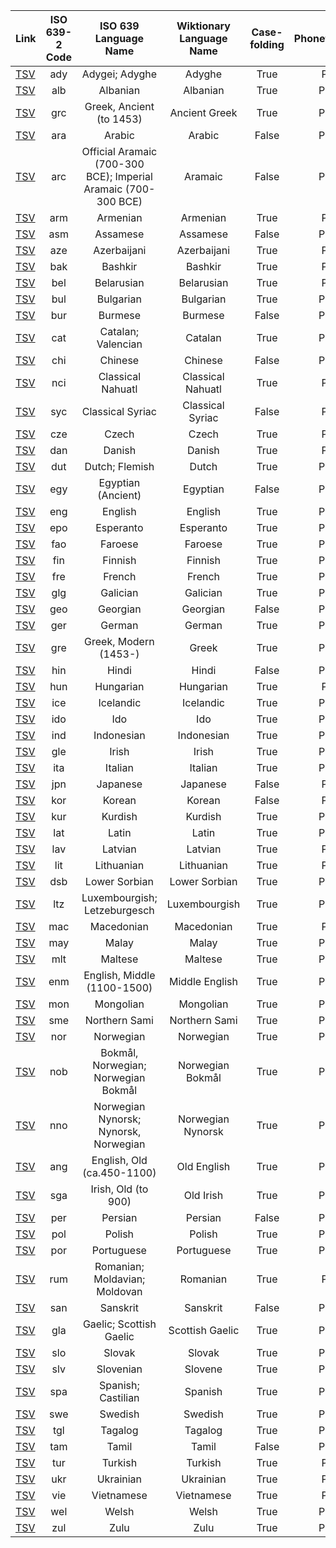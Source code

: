 
| Link | ISO 639-2 Code | ISO 639 Language Name | Wiktionary Language Name | Case-folding | Phonetic/Phonemic | # of entries |
| :---- | :----: | :----: | :----: | :----:| :----: | ----: |
| [TSV](tsv/ady_phonetic.tsv) | ady | Adygei; Adyghe | Adyghe | True | Phonetic | 4554 |
| [TSV](tsv/alb_phonemic.tsv) | alb | Albanian | Albanian | True | Phonemic | 1160 |
| [TSV](tsv/grc_phonemic.tsv) | grc | Greek, Ancient (to 1453) | Ancient Greek | True | Phonemic | 153117 |
| [TSV](tsv/ara_phonemic.tsv) | ara | Arabic | Arabic | False | Phonemic | 5083 |
| [TSV](tsv/arc_phonemic.tsv) | arc | Official Aramaic (700-300 BCE); Imperial Aramaic (700-300 BCE) | Aramaic | False | Phonemic | 1169 |
| [TSV](tsv/arm_phonetic.tsv) | arm | Armenian | Armenian | True | Phonetic | 13862 |
| [TSV](tsv/asm_phonemic.tsv) | asm | Assamese | Assamese | False | Phonemic | 2206 |
| [TSV](tsv/aze_phonetic.tsv) | aze | Azerbaijani | Azerbaijani | True | Phonetic | 1841 |
| [TSV](tsv/bak_phonetic.tsv) | bak | Bashkir | Bashkir | True | Phonetic | 1968 |
| [TSV](tsv/bel_phonetic.tsv) | bel | Belarusian | Belarusian | True | Phonetic | 1163 |
| [TSV](tsv/bul_phonemic.tsv) | bul | Bulgarian | Bulgarian | True | Phonemic | 34828 |
| [TSV](tsv/bur_phonemic.tsv) | bur | Burmese | Burmese | False | Phonemic | 3951 |
| [TSV](tsv/cat_phonemic.tsv) | cat | Catalan; Valencian | Catalan | True | Phonemic | 44952 |
| [TSV](tsv/chi_phonemic.tsv) | chi | Chinese | Chinese | False | Phonemic | 4 |
| [TSV](tsv/nci_phonetic.tsv) | nci | Classical Nahuatl | Classical Nahuatl | True | Phonetic | 1181 |
| [TSV](tsv/syc_phonetic.tsv) | syc | Classical Syriac | Classical Syriac | False | Phonetic | 6258 |
| [TSV](tsv/cze_phonetic.tsv) | cze | Czech | Czech | True | Phonetic | 19672 |
| [TSV](tsv/dan_phonetic.tsv) | dan | Danish | Danish | True | Phonetic | 4297 |
| [TSV](tsv/dut_phonemic.tsv) | dut | Dutch; Flemish | Dutch | True | Phonemic | 21746 |
| [TSV](tsv/egy_phonemic.tsv) | egy | Egyptian (Ancient) | Egyptian | False | Phonemic | 3645 |
| [TSV](tsv/eng_phonemic.tsv) | eng | English | English | True | Phonemic | 75740 |
| [TSV](tsv/epo_phonemic.tsv) | epo | Esperanto | Esperanto | True | Phonemic | 13926 |
| [TSV](tsv/fao_phonemic.tsv) | fao | Faroese | Faroese | True | Phonemic | 1645 |
| [TSV](tsv/fin_phonemic.tsv) | fin | Finnish | Finnish | True | Phonemic | 37663 |
| [TSV](tsv/fre_phonemic.tsv) | fre | French | French | True | Phonemic | 52245 |
| [TSV](tsv/glg_phonemic.tsv) | glg | Galician | Galician | True | Phonemic | 4529 |
| [TSV](tsv/geo_phonemic.tsv) | geo | Georgian | Georgian | False | Phonemic | 14037 |
| [TSV](tsv/ger_phonemic.tsv) | ger | German | German | True | Phonemic | 25212 |
| [TSV](tsv/gre_phonemic.tsv) | gre | Greek, Modern (1453-) | Greek | True | Phonemic | 7653 |
| [TSV](tsv/hin_phonemic.tsv) | hin | Hindi | Hindi | False | Phonemic | 7928 |
| [TSV](tsv/hun_phonetic.tsv) | hun | Hungarian | Hungarian | True | Phonetic | 43525 |
| [TSV](tsv/ice_phonemic.tsv) | ice | Icelandic | Icelandic | True | Phonemic | 9378 |
| [TSV](tsv/ido_phonemic.tsv) | ido | Ido | Ido | True | Phonemic | 4911 |
| [TSV](tsv/ind_phonemic.tsv) | ind | Indonesian | Indonesian | True | Phonemic | 1111 |
| [TSV](tsv/gle_phonemic.tsv) | gle | Irish | Irish | True | Phonemic | 6720 |
| [TSV](tsv/ita_phonemic.tsv) | ita | Italian | Italian | True | Phonemic | 9542 |
| [TSV](tsv/jpn_phonetic.tsv) | jpn | Japanese | Japanese | False | Phonetic | 24585 |
| [TSV](tsv/kor_phonetic.tsv) | kor | Korean | Korean | False | Phonetic | 12740 |
| [TSV](tsv/kur_phonemic.tsv) | kur | Kurdish | Kurdish | True | Phonemic | 1131 |
| [TSV](tsv/lat_phonemic.tsv) | lat | Latin | Latin | True | Phonemic | 36074 |
| [TSV](tsv/lav_phonetic.tsv) | lav | Latvian | Latvian | True | Phonetic | 1331 |
| [TSV](tsv/lit_phonetic.tsv) | lit | Lithuanian | Lithuanian | True | Phonetic | 12730 |
| [TSV](tsv/dsb_phonemic.tsv) | dsb | Lower Sorbian | Lower Sorbian | True | Phonemic | 1916 |
| [TSV](tsv/ltz_phonemic.tsv) | ltz | Luxembourgish; Letzeburgesch | Luxembourgish | True | Phonemic | 4086 |
| [TSV](tsv/mac_phonetic.tsv) | mac | Macedonian | Macedonian | True | Phonetic | 4752 |
| [TSV](tsv/may_phonemic.tsv) | may | Malay | Malay | True | Phonemic | 2503 |
| [TSV](tsv/mlt_phonemic.tsv) | mlt | Maltese | Maltese | True | Phonemic | 1934 |
| [TSV](tsv/enm_phonemic.tsv) | enm | English, Middle (1100-1500) | Middle English | True | Phonemic | 6473 |
| [TSV](tsv/mon_phonemic.tsv) | mon | Mongolian	 | Mongolian | True | Phonemic | 987 |
| [TSV](tsv/sme_phonemic.tsv) | sme | Northern Sami | Northern Sami | True | Phonemic | 3353 |
| [TSV](tsv/nor_phonemic.tsv) | nor | Norwegian | Norwegian | True | Phonemic | 2147 |
| [TSV](tsv/nob_phonemic.tsv) | nob | Bokmål, Norwegian; Norwegian Bokmål | Norwegian Bokmål | True | Phonemic | 886 |
| [TSV](tsv/nno_phonemic.tsv) | nno | Norwegian Nynorsk; Nynorsk, Norwegian | Norwegian Nynorsk | True | Phonemic | 1110 |
| [TSV](tsv/ang_phonemic.tsv) | ang | English, Old (ca.450-1100) | Old English | True | Phonemic | 6249 |
| [TSV](tsv/sga_phonemic.tsv) | sga | Irish, Old (to 900) | Old Irish | True | Phonemic | 1676 |
| [TSV](tsv/per_phonemic.tsv) | per | Persian | Persian | False | Phonemic | 3362 |
| [TSV](tsv/pol_phonemic.tsv) | pol | Polish | Polish | True | Phonemic | 60352 |
| [TSV](tsv/por_phonemic.tsv) | por | Portuguese | Portuguese | True | Phonemic | 20336 |
| [TSV](tsv/rum_phonetic.tsv) | rum | Romanian; Moldavian; Moldovan | Romanian | True | Phonetic | 4330 |
| [TSV](tsv/san_phonemic.tsv) | san | Sanskrit | Sanskrit | False | Phonemic | 5306 |
| [TSV](tsv/gla_phonemic.tsv) | gla | Gaelic; Scottish Gaelic | Scottish Gaelic | True | Phonemic | 894 |
| [TSV](tsv/slo_phonemic.tsv) | slo | Slovak | Slovak | True | Phonemic | 3792 |
| [TSV](tsv/slv_phonemic.tsv) | slv | Slovenian | Slovene | True | Phonemic | 4439 |
| [TSV](tsv/spa_phonemic.tsv) | spa | Spanish; Castilian | Spanish | True | Phonemic | 56409 |
| [TSV](tsv/swe_phonemic.tsv) | swe | Swedish | Swedish | True | Phonemic | 2641 |
| [TSV](tsv/tgl_phonemic.tsv) | tgl | Tagalog | Tagalog | True | Phonemic | 1377 |
| [TSV](tsv/tam_phonemic.tsv) | tam | Tamil | Tamil | False | Phonemic | 1073 |
| [TSV](tsv/tur_phonetic.tsv) | tur | Turkish | Turkish | True | Phonetic | 2020 |
| [TSV](tsv/ukr_phonetic.tsv) | ukr | Ukrainian | Ukrainian | True | Phonetic | 1642 |
| [TSV](tsv/vie_phonetic.tsv) | vie | Vietnamese | Vietnamese | True | Phonetic | 13136 |
| [TSV](tsv/wel_phonemic.tsv) | wel | Welsh | Welsh | True | Phonemic | 9670 |
| [TSV](tsv/zul_phonemic.tsv) | zul | Zulu | Zulu | True | Phonemic | 915 |
